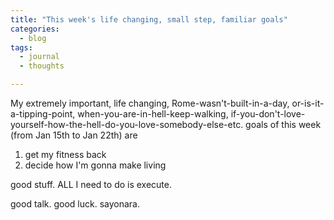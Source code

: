 ```yaml
---
title: "This week's life changing, small step, familiar goals"
categories:
  - blog
tags:
  - journal
  - thoughts

---
```


My extremely important, life changing, Rome-wasn't-built-in-a-day, or-is-it-a-tipping-point, when-you-are-in-hell-keep-walking, if-you-don't-love-yourself-how-the-hell-do-you-love-somebody-else-etc.
goals of this week (from Jan 15th to Jan 22th) are

1. get my fitness back
2. decide how I'm gonna make living

good stuff. ALL I need to do is execute.

good talk. good luck. sayonara.
